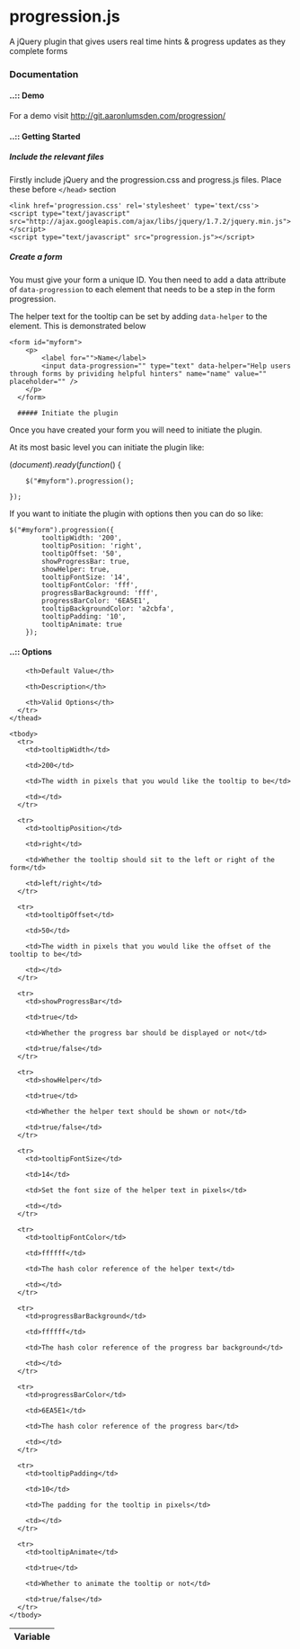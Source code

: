 progression.js
==============

A jQuery plugin that gives users real time hints &amp; progress updates as they complete forms


### Documentation

#### ..:: Demo
For a demo visit http://git.aaronlumsden.com/progression/

#### ..:: Getting Started

##### Include the relevant files

Firstly include jQuery and the progression.css and progress.js files.
Place these before `</head>` section

    <link href='progression.css' rel='stylesheet' type='text/css'>
    <script type="text/javascript" src="http://ajax.googleapis.com/ajax/libs/jquery/1.7.2/jquery.min.js"></script>
    <script type="text/javascript" src="progression.js"></script>


##### Create a form

You must give your form a unique ID. You then need to add a data
attribute of `data-progression` to each element that needs to be a step
in the form progression.

The helper text for the tooltip can be set by adding `data-helper` to
the element. This is demonstrated below

    <form id="myform">
        <p>
            <label for="">Name</label> 
            <input data-progression="" type="text" data-helper="Help users through forms by prividing helpful hinters" name="name" value="" placeholder="" />
        </p>
      </form>

      ##### Initiate the plugin

Once you have created your form you will need to initiate the plugin.

At its most basic level you can initiate the plugin like:

   $(document).ready(function ($) {

        $("#myform").progression();

    });
                            

If you want to initiate the plugin with options then you can do so like:

    $("#myform").progression({
            tooltipWidth: '200',
            tooltipPosition: 'right',
            tooltipOffset: '50',
            showProgressBar: true,
            showHelper: true,
            tooltipFontSize: '14',
            tooltipFontColor: 'fff',
            progressBarBackground: 'fff',
            progressBarColor: '6EA5E1',
            tooltipBackgroundColor: 'a2cbfa',
            tooltipPadding: '10',
            tooltipAnimate: true
        });            


#### ..:: Options

<table>
    <thead>
      <tr>
        <th>Variable</th>

        <th>Default Value</th>

        <th>Description</th>

        <th>Valid Options</th>
      </tr>
    </thead>

    <tbody>
      <tr>
        <td>tooltipWidth</td>

        <td>200</td>

        <td>The width in pixels that you would like the tooltip to be</td>

        <td></td>
      </tr>

      <tr>
        <td>tooltipPosition</td>

        <td>right</td>

        <td>Whether the tooltip should sit to the left or right of the form</td>

        <td>left/right</td>
      </tr>

      <tr>
        <td>tooltipOffset</td>

        <td>50</td>

        <td>The width in pixels that you would like the offset of the tooltip to be</td>

        <td></td>
      </tr>

      <tr>
        <td>showProgressBar</td>

        <td>true</td>

        <td>Whether the progress bar should be displayed or not</td>

        <td>true/false</td>
      </tr>

      <tr>
        <td>showHelper</td>

        <td>true</td>

        <td>Whether the helper text should be shown or not</td>

        <td>true/false</td>
      </tr>

      <tr>
        <td>tooltipFontSize</td>

        <td>14</td>

        <td>Set the font size of the helper text in pixels</td>

        <td></td>
      </tr>

      <tr>
        <td>tooltipFontColor</td>

        <td>ffffff</td>

        <td>The hash color reference of the helper text</td>

        <td></td>
      </tr>

      <tr>
        <td>progressBarBackground</td>

        <td>ffffff</td>

        <td>The hash color reference of the progress bar background</td>

        <td></td>
      </tr>

      <tr>
        <td>progressBarColor</td>

        <td>6EA5E1</td>

        <td>The hash color reference of the progress bar</td>

        <td></td>
      </tr>

      <tr>
        <td>tooltipPadding</td>

        <td>10</td>

        <td>The padding for the tooltip in pixels</td>

        <td></td>
      </tr>

      <tr>
        <td>tooltipAnimate</td>

        <td>true</td>

        <td>Whether to animate the tooltip or not</td>

        <td>true/false</td>
      </tr>
    </tbody>
  </table>


      
